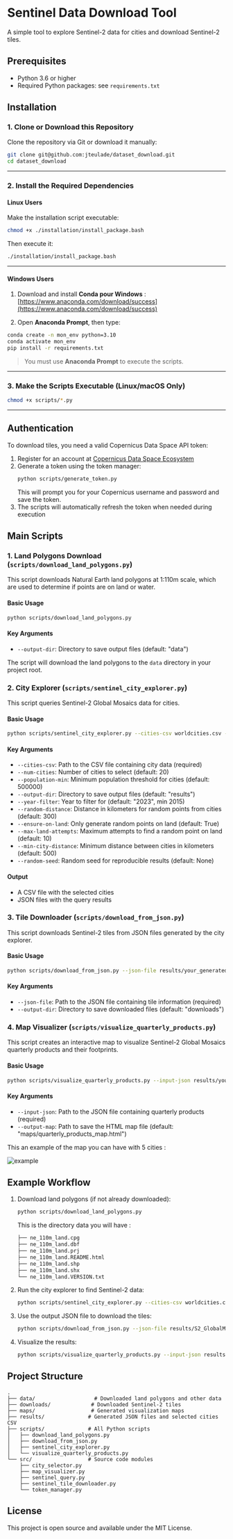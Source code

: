 # Sentinel Data Download Tool

A simple tool to explore Sentinel-2 data for cities and download Sentinel-2 tiles.

## Prerequisites

- Python 3.6 or higher
- Required Python packages: see `requirements.txt`

##  Installation

### 1.  Clone or Download this Repository

Clone the repository via Git or download it manually:

```bash
git clone git@github.com:jteulade/dataset_download.git
cd dataset_download
```

---

### 2. Install the Required Dependencies

####  Linux Users

Make the installation script executable:

```bash
chmod +x ./installation/install_package.bash
```

Then execute it:

```bash
./installation/install_package.bash
```

---

####  Windows Users

1. Download and install  **Conda pour Windows** :  
 [https://www.anaconda.com/download/success](https://www.anaconda.com/download/success)

2. Open **Anaconda Prompt**, then type:

```bash
conda create -n mon_env python=3.10
conda activate mon_env
pip install -r requirements.txt
```

>  You must use **Anaconda Prompt** to execute the scripts.

---

### 3. Make the Scripts Executable (Linux/macOS Only)

```bash
chmod +x scripts/*.py
```

---
## Authentication

To download tiles, you need a valid Copernicus Data Space API token:

1. Register for an account at [Copernicus Data Space Ecosystem](https://dataspace.copernicus.eu/)
2. Generate a token using the token manager:
   ```bash
   python scripts/generate_token.py
   ```
   This will prompt you for your Copernicus username and password and save the token.
3. The scripts will automatically refresh the token when needed during execution

## Main Scripts

### 1. Land Polygons Download (`scripts/download_land_polygons.py`)

This script downloads Natural Earth land polygons at 1:110m scale, which are used to determine if points are on land or water.

#### Basic Usage

```bash
python scripts/download_land_polygons.py
```

#### Key Arguments

- `--output-dir`: Directory to save output files (default: "data")

The script will download the land polygons to the `data` directory in your project root.

### 2. City Explorer (`scripts/sentinel_city_explorer.py`)

This script queries Sentinel-2 Global Mosaics data for cities.

#### Basic Usage

```bash
python scripts/sentinel_city_explorer.py --cities-csv worldcities.csv --num-cities 5
```

#### Key Arguments

- `--cities-csv`: Path to the CSV file containing city data (required)
- `--num-cities`: Number of cities to select (default: 20)
- `--population-min`: Minimum population threshold for cities (default: 500000)
- `--output-dir`: Directory to save output files (default: "results")
- `--year-filter`: Year to filter for (default: "2023", min 2015)
- `--random-distance`: Distance in kilometers for random points from cities (default: 300)
- `--ensure-on-land`: Only generate random points on land (default: True)
- `--max-land-attempts`: Maximum attempts to find a random point on land (default: 10)
- `--min-city-distance`: Minimum distance between cities in kilometers (default: 500)
- `--random-seed`: Random seed for reproducible results (default: None)

#### Output

- A CSV file with the selected cities
- JSON files with the query results

### 3. Tile Downloader (`scripts/download_from_json.py`)

This script downloads Sentinel-2 tiles from JSON files generated by the city explorer.

#### Basic Usage

```bash
python scripts/download_from_json.py --json-file results/your_generated_file.json --output-dir downloads
```

#### Key Arguments

- `--json-file`: Path to the JSON file containing tile information (required)
- `--output-dir`: Directory to save downloaded files (default: "downloads")

### 4. Map Visualizer (`scripts/visualize_quarterly_products.py`)

This script creates an interactive map to visualize Sentinel-2 Global Mosaics quarterly products and their footprints.

#### Basic Usage

```bash
python scripts/visualize_quarterly_products.py --input-json results/your_generated_file.json --output-map maps/quarterly_products_map.html
```

#### Key Arguments

- `--input-json`: Path to the JSON file containing quarterly products (required)
- `--output-map`: Path to save the HTML map file (default: "maps/quarterly_products_map.html")

This an example of the map you can have with 5 cities : 

![example](./ressources/example_map.png)
## Example Workflow

1. Download land polygons (if not already downloaded):
   ```bash
   python scripts/download_land_polygons.py
   ```

   This is the directory data you will have :

   ```bash
   ├── ne_110m_land.cpg
   ├── ne_110m_land.dbf
   ├── ne_110m_land.prj
   ├── ne_110m_land.README.html
   ├── ne_110m_land.shp
   ├── ne_110m_land.shx
   └── ne_110m_land.VERSION.txt
   ```

2. Run the city explorer to find Sentinel-2 data:
   ```bash
   python scripts/sentinel_city_explorer.py --cities-csv worldcities.csv --num-cities 3
   ```

3. Use the output JSON file to download the tiles:
   ```bash
   python scripts/download_from_json.py --json-file results/S2_GlobalMosaics_2023_unified_[timestamp].json --output-dir downloads
   ```

4. Visualize the results:
   ```bash
   python scripts/visualize_quarterly_products.py --input-json results/S2_GlobalMosaics_2023_unified_[timestamp].json
   ```

## Project Structure

```
.
├── data/                   # Downloaded land polygons and other data
├── downloads/             # Downloaded Sentinel-2 tiles
├── maps/                  # Generated visualization maps
├── results/              # Generated JSON files and selected cities CSV
├── scripts/              # All Python scripts
│   ├── download_land_polygons.py
│   ├── download_from_json.py
│   ├── sentinel_city_explorer.py
│   └── visualize_quarterly_products.py
└── src/                  # Source code modules
    ├── city_selector.py
    ├── map_visualizer.py
    ├── sentinel_query.py
    ├── sentinel_tile_downloader.py
    └── token_manager.py
```

## License

This project is open source and available under the MIT License. 